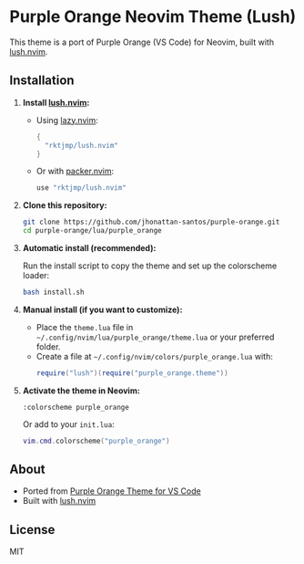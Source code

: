 # Purple Orange Neovim Theme (Lush)

This theme is a port of Purple Orange (VS Code) for Neovim, built with [lush.nvim](https://github.com/rktjmp/lush.nvim).

## Installation

1. **Install [lush.nvim](https://github.com/rktjmp/lush.nvim):**

   - Using [lazy.nvim](https://github.com/folke/lazy.nvim):
     ```lua
     {
       "rktjmp/lush.nvim"
     }
     ```
   - Or with [packer.nvim](https://github.com/wbthomason/packer.nvim):
     ```lua
     use "rktjmp/lush.nvim"
     ```

2. **Clone this repository:**

   ```sh
   git clone https://github.com/jhonattan-santos/purple-orange.git
   cd purple-orange/lua/purple_orange
   ```

3. **Automatic install (recommended):**

   Run the install script to copy the theme and set up the colorscheme loader:

   ```sh
   bash install.sh
   ```

4. **Manual install (if you want to customize):**

   - Place the `theme.lua` file in `~/.config/nvim/lua/purple_orange/theme.lua` or your preferred folder.
   - Create a file at `~/.config/nvim/colors/purple_orange.lua` with:
     ```lua
     require("lush")(require("purple_orange.theme"))
     ```

5. **Activate the theme in Neovim:**
   ```vim
   :colorscheme purple_orange
   ```
   Or add to your `init.lua`:
   ```lua
   vim.cmd.colorscheme("purple_orange")
   ```

## About

- Ported from [Purple Orange Theme for VS Code](https://github.com/jhonattan-santos/purple-orange)
- Built with [lush.nvim](https://github.com/rktjmp/lush.nvim)

## License

MIT

